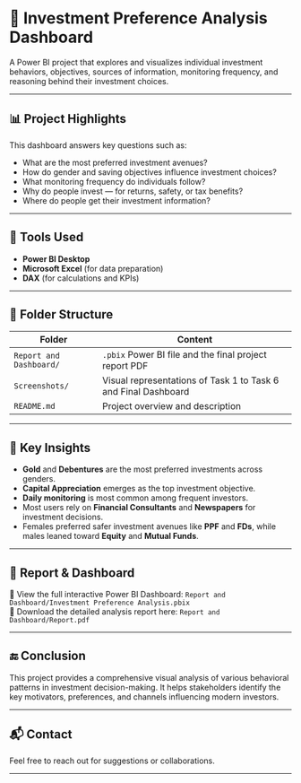 # 💼 Investment Preference Analysis Dashboard

A Power BI project that explores and visualizes individual investment behaviors, objectives, sources of information, monitoring frequency, and reasoning behind their investment choices.

---

## 📊 Project Highlights

This dashboard answers key questions such as:

- What are the most preferred investment avenues?
- How do gender and saving objectives influence investment choices?
- What monitoring frequency do individuals follow?
- Why do people invest — for returns, safety, or tax benefits?
- Where do people get their investment information?

---

## 🧰 Tools Used

- **Power BI Desktop**
- **Microsoft Excel** (for data preparation)
- **DAX** (for calculations and KPIs)

---

## 📁 Folder Structure

| Folder                    | Content                                                                     |
|---------------------------|-----------------------------------------------------------------------------|
| `Report and Dashboard/`   | `.pbix` Power BI file and the final project report PDF                      |
| `Screenshots/`            | Visual representations of Task 1 to Task 6  and Final Dashboard             |
| `README.md`               | Project overview and description                                            |

---

## 📌 Key Insights

- **Gold** and **Debentures** are the most preferred investments across genders.
- **Capital Appreciation** emerges as the top investment objective.
- **Daily monitoring** is most common among frequent investors.
- Most users rely on **Financial Consultants** and **Newspapers** for investment decisions.
- Females preferred safer investment avenues like **PPF** and **FDs**, while males leaned toward **Equity** and **Mutual Funds**.

---

## 📎 Report & Dashboard

🔹 View the full interactive Power BI Dashboard: `Report and Dashboard/Investment Preference Analysis.pbix`  
🔹 Download the detailed analysis report here: `Report and Dashboard/Report.pdf`

---

## 🔚 Conclusion

This project provides a comprehensive visual analysis of various behavioral patterns in investment decision-making. It helps stakeholders identify the key motivators, preferences, and channels influencing modern investors.

---

## 📬 Contact

Feel free to reach out for suggestions or collaborations.

---

